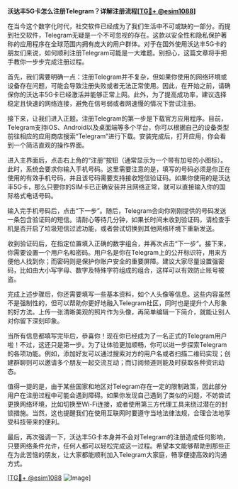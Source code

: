 **沃达丰5G卡怎么注册Telegram？详解注册流程[[TG💪+ @esim1088](https://t.me/s/esim1088)]**

在当今这个数字化时代，社交软件已经成为了我们生活中不可或缺的一部分。而提到社交软件，Telegram无疑是一个不可忽视的存在。这款以安全性和隐私保护著称的应用程序在全球范围内拥有庞大的用户群体。对于在国外使用沃达丰5G卡的朋友们来说，如何顺利注册Telegram可能是一大难题。别担心，这篇文章将手把手教你一步步完成注册过程。

首先，我们需要明确一点：注册Telegram并不复杂，但如果你使用的网络环境或设备存在问题，可能会导致注册失败或者无法正常使用。因此，在开始之前，请确保你的沃达丰5G卡已经激活并能够正常上网。此外，为了提高成功率，建议选择稳定且快速的网络连接，避免在信号弱或者网速慢的情况下尝试注册。

接下来，让我们进入正题。注册Telegram的第一步是下载官方应用程序。目前，Telegram支持iOS、Android以及桌面端等多个平台，你可以根据自己的设备类型前往相应的应用商店搜索“Telegram”进行下载。安装完成后，打开应用，你会看到一个简洁直观的操作界面。

进入主界面后，点击右上角的“注册”按钮（通常显示为一个带有加号的小图标）。此时，系统会要求你输入手机号码。这里需要注意的是，填写的号码必须是你正在使用的有效手机号码，并且该号码需要支持接收短信验证码。如果你使用的是沃达丰5G卡，那么只要你的SIM卡已正确安装并且网络正常，就可以直接输入你的国际格式电话号码。

输入完手机号码后，点击“下一步”。随后，Telegram会向你刚刚提供的号码发送一条包含验证码的短信。请耐心等待几分钟，如果长时间未收到验证码，请检查手机是否开启了垃圾短信过滤功能，或者尝试切换到其他网络环境下重新发送。

收到验证码后，在指定位置填入正确的数字组合，并再次点击“下一步”。接下来，你需要设置一个用户名和密码。用户名是你在Telegram上的公开标识符，用来方便他人找到你；而密码则是保护你账户安全的重要屏障。建议大家尽量设置强密码，比如由大小写字母、数字及特殊字符组成的组合，这样可以有效防止账号被盗。

完成上述步骤后，你还需要填写一些基本资料，如个人头像等信息。这些内容虽然不是强制性的，但可以帮助你更好地融入Telegram社区，同时也是提升个人形象的好方法。上传一张清晰美观的照片作为头像，再简单编辑一下简介，就能让别人对你留下深刻印象。

当所有信息都填写完毕后，恭喜你！现在你已经成为了一名正式的Telegram用户啦！不过，这还只是第一步。为了让体验更加顺畅，你可以进一步探索Telegram的各项功能。例如，添加好友可以通过搜索对方的用户名或者扫描二维码实现；创建群聊则可以邀请多个朋友一起交流互动；而订阅频道则能及时获取各种资讯动态。

值得一提的是，由于某些国家和地区对Telegram存在一定的限制政策，因此部分用户在注册过程中可能会遇到障碍。如果你发现自己遇到了类似的问题，不妨尝试更换网络环境，比如切换至Wi-Fi连接，或者使用第三方代理工具来绕过潜在的封锁措施。当然，这也提醒我们在使用互联网时要遵守当地法律法规，合理合法地享受科技带来的便利。

最后，再次强调一下，沃达丰5G卡本身并不会对Telegram的注册造成任何影响，只要网络条件允许，任何人都可以轻松完成这一过程。希望本文能够帮助到那些正在为此苦恼的朋友，让大家都能顺利加入Telegram大家庭，畅享便捷高效的沟通方式。

[[TG💪+ @esim1088](https://t.me/s/esim1088) ![Image](https://i.postimg.cc/4NQfJmqS/Snipaste-2025-05-13-00-14-12.png)]